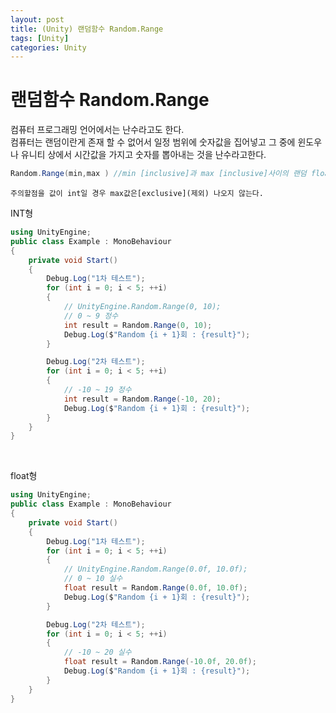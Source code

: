 ```yaml
---
layout: post
title: (Unity) 랜덤함수 Random.Range
tags: [Unity]
categories: Unity
---
```



# 랜덤함수 Random.Range

컴퓨터 프로그래밍 언어에서는 난수라고도 한다.  
컴퓨터는 랜덤이란게 존재 할 수 없어서 일정 범위에 숫자값을 집어넣고 그 중에 윈도우나 유니티 상에서 시간값을 가지고 숫자를 뽑아내는 것을 난수라고한다.

```c#
Random.Range(min,max ) //min [inclusive]과 max [inclusive]사이의 랜덤 float 수를 반환 , inclusive=포함
```

`주의할점을 값이 int일 경우 max값은[exclusive](제외) 나오지 않는다. `

INT형
```c#
using UnityEngine;
public class Example : MonoBehaviour
{
    private void Start()
    {
        Debug.Log("1차 테스트");
        for (int i = 0; i < 5; ++i)
        {
            // UnityEngine.Random.Range(0, 10);
            // 0 ~ 9 정수
            int result = Random.Range(0, 10);
            Debug.Log($"Random {i + 1}회 : {result}");
        }

        Debug.Log("2차 테스트");
        for (int i = 0; i < 5; ++i)
        {
            // -10 ~ 19 정수
            int result = Random.Range(-10, 20); 
            Debug.Log($"Random {i + 1}회 : {result}");
        }
    }
}
```

<br>

float형
```c#
using UnityEngine;
public class Example : MonoBehaviour
{
    private void Start()
    {
        Debug.Log("1차 테스트");
        for (int i = 0; i < 5; ++i)
        {
            // UnityEngine.Random.Range(0.0f, 10.0f);
            // 0 ~ 10 실수
            float result = Random.Range(0.0f, 10.0f);
            Debug.Log($"Random {i + 1}회 : {result}");
        }

        Debug.Log("2차 테스트");
        for (int i = 0; i < 5; ++i)
        {
            // -10 ~ 20 실수
            float result = Random.Range(-10.0f, 20.0f);
            Debug.Log($"Random {i + 1}회 : {result}");
        }
    }
}
```
